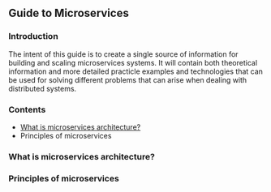 ## Guide to Microservices
### Introduction
The intent of this guide is to create a single source of information for building and scaling microservices systems. It will contain both theoretical information and more detailed practicle examples and technologies that can be used for solving different problems that can arise when dealing with distributed systems. 
### Contents
 - [What is microservices architecture?](#what)
 - Principles of microservices
### What is microservices architecture?
### Principles of microservices
<!--stackedit_data:
eyJoaXN0b3J5IjpbLTEyNjE2NDUwMDQsMjAzMTkyNzIwNF19
-->